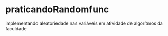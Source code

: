 # praticandoRandomfunc
 implementando aleatoriedade nas variáveis em atividade de algorítmos da faculdade
